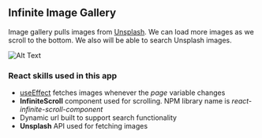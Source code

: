 ## Infinite Image Gallery

Image gallery pulls images from [Unsplash](https://unsplash.com/). We can load more images as we scroll to the bottom. We also will be able to search Unsplash images.

![Alt Text](https://github.com/venky4c/infinite-image-gallery/blob/master/dist/src/ImageGallery.gif)

### React skills used in this app

- [useEffect](https://github.com/venky4c/infinite-image-gallery/blob/master/dist/src/App.js) fetches images whenever the *page* variable changes
- **InfiniteScroll** component used for scrolling. NPM library name is *react-infinite-scroll-component*  
- Dynamic url built to support search functionality
- **Unsplash** API used for fetching images

